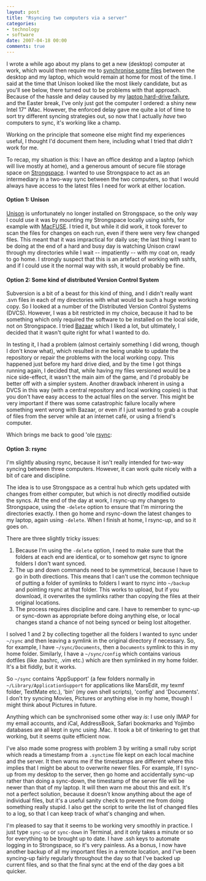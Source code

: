 ```yaml
---
layout: post
title: "Rsyncing two computers via a server"
categories:
- technology
- software
date: 2007-04-18 00:00
comments: true
---
```


<p>I wrote a while ago about my plans to get a new (desktop) computer at work, which would then require me to <a href="http://www.rousette.org.uk/blog/archives/unison/">synchronise some files</a> between the desktop and my laptop, which would remain at home for most of the time. I said at the time that Unison looked like the most likely candidate, but as you'll see below, there turned out to be problems with that approach. Because of the hassle and delay caused by my <a href="http://www.rousette.org.uk/blog/archives/broken/">laptop hard-drive failure</a>, and the Easter break, I've only just got the computer I ordered: a shiny new Intel 17" iMac. However, the enforced delay gave me quite a lot of time to sort try different syncing strategies out, so now that I actually <em>have</em> two computers to sync, it's working like a champ.</p>

<p>Working on the principle that someone else might find my experiences useful, I thought I'd document them here, including what I tried that <em>didn't</em> work for me.</p>


<p>To recap, my situation is this: I have an office desktop and a laptop (which will live mostly at home), and a generous amount of secure file storage space on <a href="http://strongspace.com/">Strongspace</a>. I wanted to use Strongspace to act as an intermediary in a two-way sync between the two computers, so that I would always have access to the latest files I need for work at either location.</p>

<h4>Option 1: Unison</h4>

<p><a href="http://www.cis.upenn.edu/~bcpierce/unison/">Unison</a> is unfortunately no longer installed on Strongspace, so the only way I could use it was by mounting my Strongspace locally using sshfs, for example with <a href="http://code.google.com/p/macfuse/">MacFUSE</a>. I tried it, but while it did work, it took forever to scan the files for changes on each run, even if there were very few changed files. This meant that it was impractical for daily use; the last thing I want to be doing at the end of a hard and busy day is watching Unison crawl through my directories while I wait -- impatiently -- with my coat on, ready to go home. I strongly suspect that this is an artefact of working with sshfs, and if I could use it the normal way with ssh, it would probably be fine.</p>

<h4>Option 2: Some kind of distributed Version Control System</h4>

<p>Subversion is a bit of a beast for this kind of thing, and I didn't really want .svn files in each of my directories with what would be such a huge working copy. So I looked at a number of the Distributed Version Control Systems (DVCS). However, I was a bit restricted in my choice, because it had to be something which only required the software to be installed on the local side, not on Strongspace. I tried <a href="http://bazaar-vcs.org/">Bazaar</a> which I liked a lot, but ultimately, I decided that it wasn't quite right for what I wanted to do.</p>

<p>In testing it, I had a problem (almost certainly something I did wrong, though I don't know what), which resulted in me being unable to update the repository or repair the problems with the local working copy. This happened just before my hard drive died, and by the time I got things running again, I decided that, while having my files versioned would be a nice side-effect, it wasn't the main aim of the game, and I'd probably be better off with a simpler system. Another drawback inherent in using a DVCS in this way (with a central repository and local working copies) is that you don't have easy access to the actual files on the server. This might be very important if there was some catastrophic failure locally where something went wrong with Bazaar, or even if I just wanted to grab a couple of files from the server while at an internet caf&eacute;, or using a friend's computer.</p>

<p>Which brings me back to good 'ole <a href="http://samba.anu.edu.au/rsync/">rsync</a>:</p>

<h4>Option 3: rsync</h4>

<p>I'm slightly abusing rsync, because it isn't really intended for two-way syncing between three computers. However, it can work quite nicely with a bit of care and discipline.</p>

<p>The idea is to use Strongspace as a central hub which gets updated with changes from either computer, but which is not directly modified outside the syncs. At the end of the day at work, I rsync-up my changes to Strongspace, using the <code>-delete</code> option to ensure that I'm mirroring the directories exactly. I then go home and rsync-down the latest changes to my laptop, again using <code>-delete</code>. When I finish at home, I rsync-up, and so it goes on.</p>

<p>There are three slightly tricky issues:</p>

<ol>
<li>Because I'm using the <code>-delete</code> option, I need to make sure that the folders at each end are identical, or to somehow get rsync to ignore folders I don't want synced. </li>
<li>The up and down commands need to be symmetrical, because I have to go in both directions. This means that I can't use the common technique of putting a folder of symlinks to folders I want to rsync into <code>~/backup</code> and pointing rsync at that folder. This works to upload, but if you download, it overwrites the symlinks rather than copying the files at their original locations.</li>
<li>The process requires discipline and care. I have to remember to sync-up or sync-down as appropriate before doing anything else, or local changes stand a chance of not being synced or being lost altogether.</li>
</ol>

<p>I solved 1 and 2 by collecting together all the folders I wanted to sync under <code>~/sync</code> and then leaving a symlink in the original directory if necessary. So, for example, I have <code>~/sync/Documents</code>, then a <code>Documents</code> symlink to this in my home folder. Similarly, I have a <code>~/sync/config</code> which contains various dotfiles  (like .bashrc, .vim etc.) which are then symlinked in my home folder. It's a bit fiddly, but it works.</p>

<p>So <code>~/sync</code> contains 'AppSupport' (a few folders normally in <code>~/Library/ApplicationSupport</code> for applications like MarsEdit, my texmf folder, TextMate etc.), 'bin' (my own shell scripts), 'config' and 'Documents'. I don't try syncing Movies, Pictures or anything else in my home, though I might think about Pictures in future.</p>

<p>Anything which can be synchronised some other way <em>is</em>: I use only IMAP for my email accounts, and iCal, AddressBook, Safari bookmarks and Yojimbo databases are all kept in sync using .Mac. It took a bit of tinkering to get that working, but it seems quite efficient now.</p>

<p>I've also made some progress with problem 3 by writing a small ruby script which reads a timestamp from a <code>.synctime</code> file kept on each local machine and the server. It then warns me if the timestamps are different where this implies that I might be about to overwrite newer files. For example, If I sync-up from my desktop to the server, then go home and accidentally sync-up rather than doing a sync-down, the timestamp of the server file will be newer than that of my laptop. It will then warn me about this and exit. It's not a perfect solution, because it doesn't know anything about the age of individual files, but it's a useful sanity check to prevent me from doing something really stupid. I also get the script to write the list of changed files to a log, so that I can keep track of what's changing and when.</p>

<p>I'm pleased to say that it seems to be working very smoothly in practice. I just type <code>sync-up</code> or <code>sync-down</code> in Terminal, and it only takes a minute or so for everything to be brought up to date. I have .ssh keys to automate logging in to Strongspace, so it's very painless. As a bonus, I now have another backup of all my important files in a remote location, and I've been syncing-up fairly regularly throughout the day so that I've backed up current files, and so that the final sync at the end of the day goes a bit quicker.</p>

